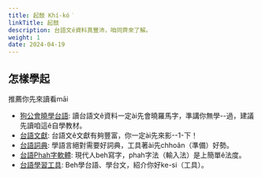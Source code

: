```yaml
---
title: 起鼓 Khí-kó͘
linkTitle: 起鼓
description: 台語文ê資料真豐沛，咱同齊來了解。
weight: 1
date: 2024-04-19
---
```


## 怎樣學起

推薦你先來讀看māi

* [狗公會曉學台語](/kauchai/): 讀台語文ê資料一定ài先會曉羅馬字，準講你無學--過，建議先讀咱這ê自學教材。
* [台語文獻](/chuliau/bunhian/): 台語文ê文獻有夠豐富，你一定ài先來影--1-下！
* [台語詞典](/chuliau/sutian/): 學語言絕對需要好詞典，工具著ài先chhoân（準備）好勢。
* [台語Phah字軟體](/chuliau/phahjinngthe/): 現代人beh寫字，phah字法（輸入法）是上簡單ê法度。
* [台語學習工具](/chuliau/haksipkesi/): Beh學台語、學台文，紹介你好ke-si（工具）。
